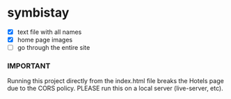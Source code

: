 # symbistay

- [x] text file with all names
- [x] home page images
- [ ] go through the entire site

### IMPORTANT
Running this project directly from the index.html file breaks the Hotels page due to the CORS policy.
PLEASE run this on a local server (live-server, etc).
